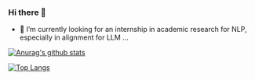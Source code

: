 ### Hi there 👋
- 🤔 I’m currently looking for an internship in academic research for NLP, especially in alignment for LLM ...

[![Anurag's github stats](https://github-readme-stats.vercel.app/api?username=fakerbaby&show_icons=true&theme=tokyonight)](https://github.com/anuraghazra/github-readme-stats)


[![Top Langs](https://github-readme-stats.vercel.app/api/top-langs/?username=fakerbaby&layout=compact)](https://github.com/anuraghazra/github-readme-stats)

<!-- [![Readme Card](https://github-readme-stats.vercel.app/api/pin/?username=fakerbaby&repo=Flare)](https://github.com/anuraghazra/github-readme-stats) -->

<!--
**fakerbaby/fakerbaby** is a ✨ _special_ ✨ repository because its `README.md` (this file) appears on your GitHub profile.

Here are some ideas to get you started:

- 🔭 I’m currently working on ...
- 🌱 I’m currently learning ...
- 👯 I’m looking to collaborate on ...
- 🤔 I’m looking for help with ...
- 💬 Ask me about ...
- 📫 How to reach me: ...
- 😄 Pronouns: ...
- ⚡ Fun fact: ...
-->
